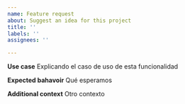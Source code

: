 ```yaml
---
name: Feature request
about: Suggest an idea for this project
title: ''
labels: ''
assignees: ''

---
```


**Use case**
Explicando el caso de uso de esta funcionalidad

**Expected bahavoir**
Qué esperamos

**Additional context**
Otro contexto
